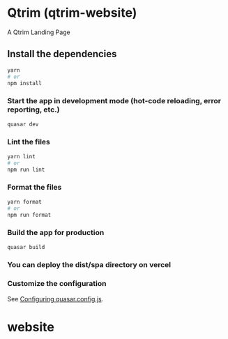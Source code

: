 # Qtrim (qtrim-website)

A Qtrim Landing Page

## Install the dependencies

```bash
yarn
# or
npm install
```

### Start the app in development mode (hot-code reloading, error reporting, etc.)

```bash
quasar dev
```

### Lint the files

```bash
yarn lint
# or
npm run lint
```

### Format the files

```bash
yarn format
# or
npm run format
```

### Build the app for production

```bash
quasar build
```

### You can deploy the dist/spa directory on vercel

### Customize the configuration

See [Configuring quasar.config.js](https://v2.quasar.dev/quasar-cli-vite/quasar-config-js).

# website
